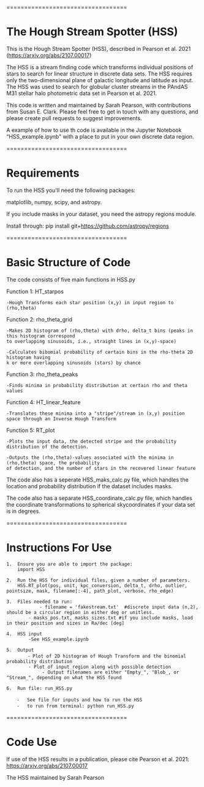 
==================================

The Hough Stream Spotter (HSS)
==================================

This is the Hough Stream Spotter (HSS), described in Pearson et al. 2021 (https://arxiv.org/abs/2107.00017)

The HSS is a  stream finding code which transforms individual positions of stars to search for linear structure in discrete data sets. The HSS requires only the two-dimensional plane of galactic longitude and latitude as input. The HSS was used to search for globular cluster streams in the PAndAS M31 stellar halo photometric data set in Pearson et al. 2021.

This code is written and maintained by Sarah Pearson, with contributions from Susan E. Clark. Please feel free to get in touch with any questions, and please create pull requests to suggest improvements.

A example of how to use th code is available in the Jupyter Notebook “HSS_example.ipynb" with a place to put in your own discrete data region.

==================================

Requirements
==================================

To run the HSS you'll need the following packages:

matplotlib, numpy, scipy, and astropy. 

If you include masks in your dataset, you need the astropy regions module. 

Install through:
pip install git+https://github.com/astropy/regions


==================================

Basic Structure of Code
==================================

The code consists of five main functions in HSS.py

Function 1: HT_starpos

	-Hough Transforms each star position (x,y) in input region to (rho,theta)

Function 2: rho_theta_grid

	-Makes 2D histogram of (rho,theta) with drho, delta_t bins (peaks in this histogram correspond 
	to overlapping sinusoids, i.e., straight lines in (x,y)-space)

	-Calculates bibomial probability of certain bins in the rho-theta 2D histogram having 
	k or more overlapping sinusoids (stars) by chance

Function 3: rho_theta_peaks

	-Finds minima in probability distribution at certain rho and theta values

Function 4: HT_linear_feature

	-Translates these minima into a "stripe"/stream in (x,y) position space through an Inverse Hough Transform

Function 5: RT_plot

	-Plots the input data, the detected stripe and the probability distribution of the detection.

	-Outputs the (rho,theta)-values associated with the minima in (rho,theta) space, the probability 
	of detection, and the number of stars in the recovered linear feature


The code also has a seperate HSS_maks_calc.py file, which handles the location and probability distribution if the dataset includes masks.

The code also has a separate HSS_coordinate_calc.py file, which handles the coordinate transformations to spherical skycoordinates if your data set is in degrees.


==================================

Instructions For Use
==================================

	1.	Ensure you are able to import the package:
		import HSS
		
	2.	Run the HSS for individual files, given a number of parameters. 
		HSS.RT_plot(pos, unit, kpc_conversion, delta_t, drho, outlier, pointsize, mask, filename[:-4], path_plot, verbose, rho_edge)
		
	3.	Files needed to run:
		        - filename = 'fakestream.txt'  #discrete input data (n,2), should be a circular region in either deg or unitless. 
			- masks_pos.txt, masks_sizes.txt #if you include masks, load in their position and sizes in Ra/dec [deg]
		
	4.	HSS input
			-See HSS_example.ipynb
		
	5.	Output
			⁃ Plot of 2D histogram of Hough Transform and the binomial probability distribution
			- Plot of input region along with possible detection
			     - Output filenames are either "Empty_", "Blob_, or "Stream_", depending on what the HSS found
			     
	6.	Run file: run_HSS.py
	
		⁃	See file for inputs and how to run the HSS
		⁃	to run from terminal: python run_HSS.py

==================================

Code Use
==================================

If use of the HSS results in a publication, please cite Pearson et al. 2021: https://arxiv.org/abs/2107.00017

The HSS maintained by Sarah Pearson
